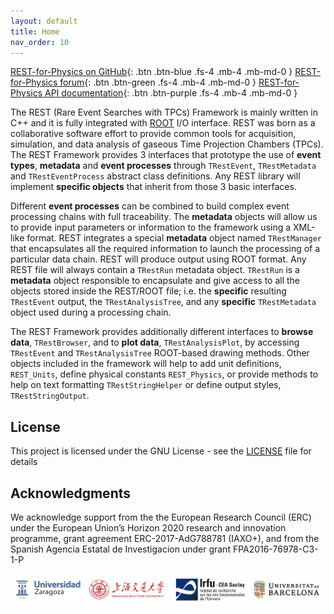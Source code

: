 ```yaml
---
layout: default
title: Home
nav_order: 10
---
```


[REST-for-Physics on GitHub](https://github.com/rest-for-physics){: .btn .btn-blue .fs-4 .mb-4 .mb-md-0 }
[REST-for-Physics forum](rest-forum.unizar.es){: .btn .btn-green .fs-4 .mb-4 .mb-md-0 }
[REST-for-Physics API documentation](https://sultan.unizar.es/rest){: .btn .btn-purple .fs-4 .mb-4 .mb-md-0 }

The REST (Rare Event Searches with TPCs) Framework is mainly written in C++ and it is fully integrated with [ROOT](https://root.cern.ch) I/O interface.
REST was born as a collaborative software effort to provide common tools for acquisition, simulation, and data analysis of gaseous Time Projection Chambers (TPCs).
The REST Framework provides 3 interfaces that prototype the use of **event types**, **metadata** and **event processes** through `TRestEvent`, `TRestMetadata` and `TRestEventProcess` abstract class definitions.
Any REST library will implement **specific objects** that inherit from those 3 basic interfaces. 

Different **event processes** can be combined to build complex event processing chains with full traceability. 
The **metadata** objects will allow us to provide input parameters or information to the framework using a XML-like format.
REST integrates a special **metadata** object named `TRestManager` that encapsulates all the required information to launch the processing of a particular data chain.
REST will produce output using ROOT format. Any REST file will always contain a `TRestRun` metadata object.
`TRestRun` is a **metadata** object responsible to encapsulate and give access to all the objects stored inside the REST/ROOT file; 
i.e. the **specific** resulting `TRestEvent` output, the `TRestAnalysisTree`, and any **specific** `TRestMetadata` object used during a processing chain.

The REST Framework provides additionally different interfaces to **browse data**, `TRestBrowser`, and to **plot data**, `TRestAnalysisPlot`, by accessing `TRestEvent` and `TRestAnalysisTree` ROOT-based drawing methods.
Other objects included in the framework will help to add unit definitions, `REST_Units`, define physical constants `REST_Physics`, or provide methods to help on text formatting `TRestStringHelper` or define output styles, `TRestStringOutput`.

## License

This project is licensed under the GNU License - see the [LICENSE](assets/LICENCE) file for details

## Acknowledgments

We acknowledge support from the the European Research Council (ERC) under the European Union’s Horizon 2020 research and innovation programme, grant agreement ERC-2017-AdG788781 (IAXO+), and from the Spanish Agencia Estatal de Investigacion under grant FPA2016-76978-C3-1-P

![Insitution logos](assets/images/institution_logos.png)


